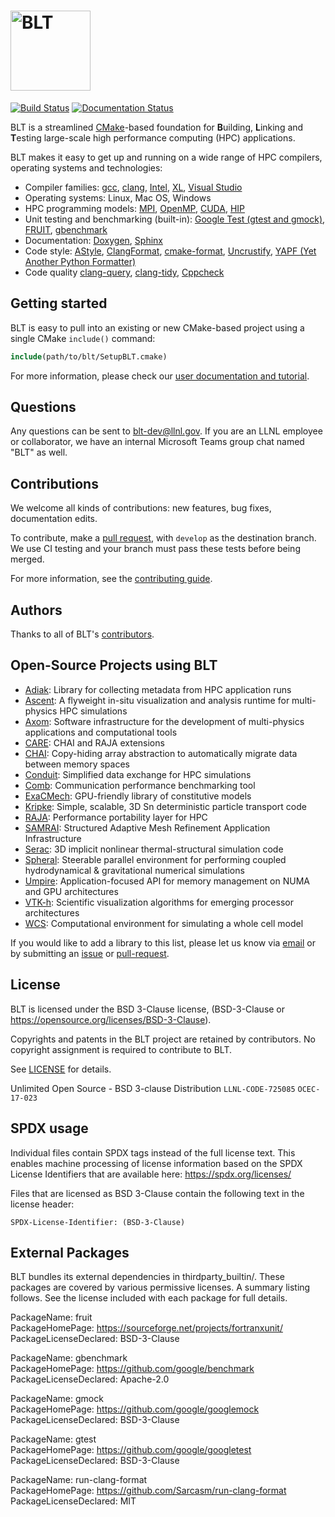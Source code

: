 # <img src="/share/blt/logo/blt_logo.png?raw=true" width="128" valign="middle" alt="BLT"/>

[![Build
Status](https://dev.azure.com/llnl-blt/blt/_apis/build/status/LLNL.blt?branchName=develop)](https://dev.azure.com/llnl-blt/blt/_build/latest?definitionId=1&branchName=develop)
[![Documentation Status](https://readthedocs.org/projects/llnl-blt/badge/?version=develop)](https://llnl-blt.readthedocs.io/en/develop/?badge=develop)

BLT is a streamlined [CMake](https://cmake.org)-based foundation for
<b>B</b>uilding, <b>L</b>inking and <b>T</b>esting large-scale high performance computing (HPC) applications.

BLT makes it easy to get up and running on a wide range of HPC compilers,
operating systems and technologies:
 * Compiler families:
      [gcc](https://gcc.gnu.org),
      [clang](https://clang.llvm.org),
      [Intel](https://software.intel.com/en-us/compilers),
      [XL](https://www.ibm.com/us-en/marketplace/ibm-c-and-c-plus-plus-compiler-family),
      [Visual Studio](https://visualstudio.microsoft.com/vs/features/cplusplus)
 * Operating systems:
      Linux,
      Mac OS,
      Windows
 * HPC programming models:
      [MPI](https://www.mpi-forum.org/),
      [OpenMP](https://www.openmp.org/),
      [CUDA](https://developer.nvidia.com/cuda-zone),
      [HIP](https://gpuopen.com/compute-product/hip-convert-cuda-to-portable-c-code)
 * Unit testing and benchmarking (built-in):
      [Google Test (gtest and gmock)](https://github.com/google/googletest),
      [FRUIT](https://sourceforge.net/projects/fortranxunit),
      [gbenchmark](https://github.com/google/benchmark)
 * Documentation:
      [Doxygen](http://www.doxygen.nl/),
      [Sphinx](http://www.sphinx-doc.org)
 * Code style:
      [AStyle](http://astyle.sourceforge.net),
      [ClangFormat](https://clang.llvm.org/docs/ClangFormat.html),
      [cmake-format](https://github.com/cheshirekow/cmake_format),
      [Uncrustify](http://uncrustify.sourceforge.net),
      [YAPF (Yet Another Python Formatter)](https://github.com/google/yapf)
 * Code quality
      [clang-query](http://clang.llvm.org/docs/LibASTMatchers.html),
      [clang-tidy](https://clang.llvm.org/extra/clang-tidy),
      [Cppcheck](http://cppcheck.sourceforge.net)


Getting started
---------------

BLT is easy to pull into an existing or new CMake-based project using a single CMake `include()` command:

  ```cmake
  include(path/to/blt/SetupBLT.cmake)
  ```

For more information, please check our [user documentation and tutorial](https://llnl-blt.readthedocs.io).

Questions
---------

Any questions can be sent to blt-dev@llnl.gov.  If you are an LLNL employee or collaborator, we have an
internal Microsoft Teams group chat named "BLT" as well.

Contributions
-------------

We welcome all kinds of contributions: new features, bug fixes, documentation edits.

To contribute, make a [pull request](https://github.com/LLNL/blt/pulls), with `develop`
as the destination branch. We use CI testing and your branch must pass these tests before
being merged.

For more information, see the [contributing guide](https://github.com/LLNL/blt/blob/develop/CONTRIBUTING.md).

Authors
-------

Thanks to all of BLT's [contributors](https://github.com/LLNL/blt/graphs/contributors).

Open-Source Projects using BLT
------------------------------

 * [Adiak](https://github.com/LLNL/Adiak): Library for collecting metadata from HPC application runs
 * [Ascent](https://github.com/Alpine-DAV/ascent): A flyweight in-situ visualization and analysis runtime for multi-physics HPC simulations
 * [Axom](https://github.com/LLNL/axom): Software infrastructure for the development of multi-physics applications and computational tools
 * [CARE](https://github.com/LLNL/CARE): CHAI and RAJA extensions
 * [CHAI](https://github.com/LLNL/CHAI): Copy-hiding array abstraction to automatically migrate data between memory spaces
 * [Conduit](https://github.com/LLNL/conduit): Simplified data exchange for HPC simulations
 * [Comb](https://github.com/LLNL/Comb): Communication performance benchmarking tool
 * [ExaCMech](https://github.com/LLNL/ExaCMech): GPU-friendly library of constitutive models
 * [Kripke](https://github.com/LLNL/Kripke): Simple, scalable, 3D Sn deterministic particle transport code
 * [RAJA](https://github.com/LLNL/raja): Performance portability layer for HPC
 * [SAMRAI](https://github.com/LLNL/SAMRAI): Structured Adaptive Mesh Refinement Application Infrastructure
 * [Serac](https://github.com/LLNL/serac): 3D implicit nonlinear thermal-structural simulation code
 * [Spheral](https://github.com/LLNL/spheral): Steerable parallel environment for performing coupled hydrodynamical & gravitational numerical simulations
 * [Umpire](https://github.com/LLNL/Umpire): Application-focused API for memory management on NUMA and GPU architectures
 * [VTK-h](https://github.com/Alpine-DAV/vtk-h): Scientific visualization algorithms for emerging processor architectures
 * [WCS](https://github.com/LLNL/wcs): Computational environment for simulating a whole cell model

If you would like to add a library to this list, please let us know via [email](mailto:blt-dev@llnl.gov)
or by submitting an [issue](https://github.com/LLNL/blt/issues) or [pull-request](https://github.com/LLNL/blt/pulls).

License
-------

BLT is licensed under the BSD 3-Clause license,
(BSD-3-Clause or https://opensource.org/licenses/BSD-3-Clause).

Copyrights and patents in the BLT project are retained by contributors.
No copyright assignment is required to contribute to BLT.

See [LICENSE](./LICENSE) for details.

Unlimited Open Source - BSD 3-clause Distribution
`LLNL-CODE-725085`  `OCEC-17-023`

SPDX usage
------------

Individual files contain SPDX tags instead of the full license text.
This enables machine processing of license information based on the SPDX
License Identifiers that are available here: https://spdx.org/licenses/

Files that are licensed as BSD 3-Clause contain the following
text in the license header:

    SPDX-License-Identifier: (BSD-3-Clause)

External Packages
-------------------
BLT bundles its external dependencies in thirdparty_builtin/.  These
packages are covered by various permissive licenses.  A summary listing
follows.  See the license included with each package for full details.

[//]: # (Note: The spaces at the end of each line below add line breaks)

PackageName: fruit  
PackageHomePage: https://sourceforge.net/projects/fortranxunit/  
PackageLicenseDeclared: BSD-3-Clause  

PackageName: gbenchmark  
PackageHomePage: https://github.com/google/benchmark  
PackageLicenseDeclared: Apache-2.0  

PackageName: gmock  
PackageHomePage: https://github.com/google/googlemock  
PackageLicenseDeclared: BSD-3-Clause  

PackageName: gtest  
PackageHomePage: https://github.com/google/googletest  
PackageLicenseDeclared: BSD-3-Clause  

PackageName: run-clang-format  
PackageHomePage: https://github.com/Sarcasm/run-clang-format  
PackageLicenseDeclared: MIT  
